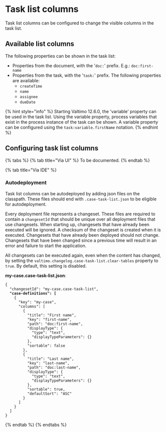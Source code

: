 # Task list columns

Task list columns can be configured to change the visible columns in the task list.

## Available list columns

The following properties can be shown in the task list:

* Properties from the document, with the '`doc:`' prefix. E.g.: `doc:first-name`
* Properties from the task, with the '`task:`' prefix. The following properties are available:
  * `createTime`
  * `name`
  * `assignee`
  * `dueDate`

{% hint style="info" %}
Starting Valtimo 12.6.0, the 'variable' property can be used in the task list. Using the variable property, process variables that exist in the process instance of the task can be shown. A variable property can be configured using the `task:variable.firstName` notation.
{% endhint %}

## Configuring task list columns

{% tabs %}
{% tab title="Via UI" %}
To be documented.
{% endtab %}

{% tab title="Via IDE" %}
### Autodeployment

Task list columns can be autodeployed by adding json files on the classpath. These files should end with `.case-task-list.json` to be eligible for autodeployment.

Every deployment file represents a changeset. These files are required to contain a `changesetId` that should be unique over all deployment files that use changesets. When starting up, changesets that have already been executed will be ignored. A checksum of the changeset is created when it is executed. Changesets that have already been deployed should not change. Changesets that have been changed since a previous time will result in an error and failure to start the application.

All changesets can be executed again, even when the content has changed, by setting the `valtimo.changelog.case-task-list.clear-tables` property to `true`. By default, this setting is disabled.

**my-case.case-task-list.json**:

<pre class="language-json"><code class="lang-json">{
  "changesetId": "my-case.case-task-list",
<strong>  "case-definitions": [
</strong>    {
      "key": "my-case",
      "columns": [
        {
          "title": "First name",
          "key": "first-name",
          "path": "doc:first-name",
          "displayType": {
            "type": "text",
            "displayTypeParameters": {}
          },
          "sortable": false
        },
        {
          "title": "Last name",
          "key": "last-name",
          "path": "doc:last-name",
          "displayType": {
            "type": "text",
            "displayTypeParameters": {}
          },
          "sortable": true,
          "defaultSort": "ASC"
        }
      ]
    }
  ]
}
</code></pre>
{% endtab %}
{% endtabs %}
